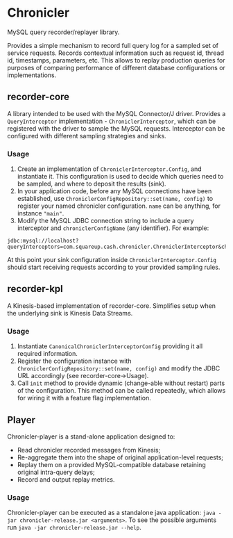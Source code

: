 # Chronicler
MySQL query recorder/replayer library.

Provides a simple mechanism to record full query log for a sampled set of service requests. Records contextual information such as request id, thread id, timestamps, parameters, etc. This allows to replay production queries for purposes of comparing performance of different database configurations or implementations.

## recorder-core
A library intended to be used with the MySQL Connector/J driver. Provides a `QueryInterceptor` implementation - `ChroniclerInterceptor`, which can be registered with the driver to sample the MySQL requests.
Interceptor can be configured with different sampling strategies and sinks. 

### Usage
1. Create an implementation of `ChroniclerInterceptor.Config`, and instantiate it. This configuration is used to decide which queries need to be sampled, and where to deposit the results (sink). 
2. In your application code, before any MySQL connections have been established, use `ChroniclerConfigRepository::set(name, config)` to register your named chronicler configuration. `name` can be anything, for instance `"main"`.
3. Modify the MySQL JDBC connection string to include a query interceptor and `chroniclerConfigName` (any identifier). For example:
```
jdbc:mysql://localhost?queryInterceptors=com.squareup.cash.chronicler.ChroniclerInterceptor&chroniclerConfigName=main
```

At this point your sink configuration inside `ChroniclerInterceptor.Config` should start receiving requests according to your provided sampling rules.

## recorder-kpl
A Kinesis-based implementation of recorder-core. Simplifies setup when the underlying sink is Kinesis Data Streams. 

### Usage
1. Instantiate `CanonicalChroniclerInterceptorConfig` providing it all required information.
2. Register the configuration instance with `ChroniclerConfigRepository::set(name, config)` and modify the JDBC URL accordingly (see recorder-core->Usage).
3. Call `init` method to provide dynamic (change-able without restart) parts of the configuration. This method can be called repeatedly, which allows for wiring it with a feature flag implementation.

## Player
Chronicler-player is a stand-alone application designed to:
* Read chronicler recorded messages from Kinesis; 
* Re-aggregate them into the shape of original application-level requests; 
* Replay them on a provided MySQL-compatible database retaining original intra-query delays;
* Record and output replay metrics.

### Usage
Chronicler-player can be executed as a standalone java application: `java -jar chronicler-release.jar <arguments>`. To see the possible arguments run `java -jar chronicler-release.jar --help`.